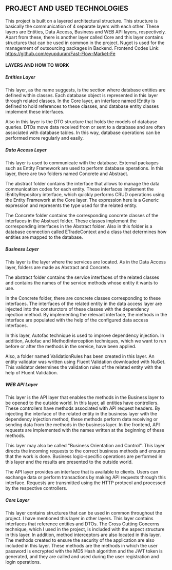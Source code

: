 ## PROJECT AND USED TECHNOLOGIES
This project is built on a layered architectural structure. This structure is basically the communication of 4 separate layers with each other. These layers are Entities, Data Access, Business and WEB API layers, respectively. Apart from these, there is another layer called Core and this layer contains structures that can be used in common in the project. Nuget is used for the management of outsourcing packages in Backend.
Frontend Codes Link: <https://github.com/eyupduran/Fast-Flow-Market-Fe>

#### LAYERS AND HOW TO WORK
##### Entities Layer

This layer, as the name suggests, is the section where database entities are defined within classes. Each database object is represented in this layer through related classes. In the Core layer, an interface named IEntity is defined to hold references to these classes, and database entity classes implement these interfaces.

Also in this layer is the DTO structure that holds the models of database queries. DTOs move data received from or sent to a database and are often associated with database tables. In this way, database operations can be performed more regularly and easily.
##### Data Access Layer
This layer is used to communicate with the database. External packages such as Entity Framework are used to perform database operations. In this layer, there are two folders named Concrete and Abstract.

The abstract folder contains the interface that allows to manage the data communication codes for each entity. These interfaces implement the IEntityRepository<T> interface, which quickly performs CRUD operations using the Entity Framework at the Core layer. The <T> expression here is a Generic expression and represents the type used for the related entity.

The Concrete folder contains the corresponding concrete classes of the interfaces in the Abstract folder. These classes implement the corresponding interfaces in the Abstract folder. Also in this folder is a database connection called ETradeContext and a class that determines how entities are mapped to the database.
##### Business Layer
This layer is the layer where the services are located. As in the Data Access layer, folders are made as Abstract and Concrete.

The abstract folder contains the service interfaces of the related classes and contains the names of the service methods whose entity it wants to use.

In the Concrete folder, there are concrete classes corresponding to these interfaces. The interfaces of the related entity in the data access layer are injected into the consturctors of these classes with the dependency injection method. By implementing the relevant interface, the methods in the interface are populated with the help of the configured data access interfaces.

In this layer, Autofac technique is used to improve dependency injection. In addition, Autofac and MethodInterception techniques, which we want to run before or after the methods in the service, have been applied.

Also, a folder named ValidationRules has been created in this layer. An entity validator was written using Fluent Validation downloaded with NuGet. This validator determines the validation rules of the related entity with the help of Fluent Validation.

##### WEB API Layer
This layer is the API layer that enables the methods in the Business layer to be opened to the outside world. In this layer, all entities have controllers. These controllers have methods associated with API request headers. By injecting the interface of the related entity in the business layer with the dependency injection method, these methods perform data receiving or sending data from the methods in the business layer. In the frontend, API requests are implemented with the names written at the beginning of these methods.

This layer may also be called "Business Orientation and Control". This layer directs the incoming requests to the correct business methods and ensures that the work is done. Business logic-specific operations are performed in this layer and the results are presented to the outside world.

The API layer provides an interface that is available to clients. Users can exchange data or perform transactions by making API requests through this interface. Requests are transmitted using the HTTP protocol and processed by the respective controllers.
##### Core Layer
This layer contains structures that can be used in common throughout the project. I have mentioned this layer in other layers. This layer contains interfaces that reference entities and DTOs. The Cross Cutting Concerns technique, which I used in the project, is included with the aspect structure in this layer. In addition, method interceptors are also located in this layer.
The methods created to ensure the security of the application are also included in this layer. These methods are the methods in which the user password is encrypted with the MD5 Hash algorithm and the JWT token is generated, and they are called and used during the user registration and login operations.